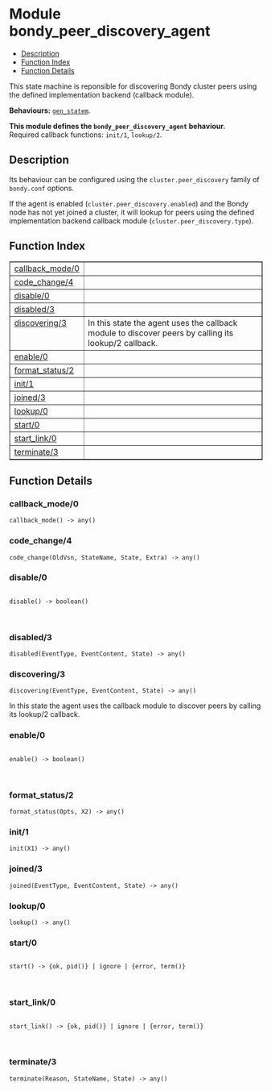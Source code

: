 

# Module bondy_peer_discovery_agent #
* [Description](#description)
* [Function Index](#index)
* [Function Details](#functions)

This state machine is reponsible for discovering Bondy cluster peers
using the defined implementation backend (callback module).

__Behaviours:__ [`gen_statem`](gen_statem.md).

__This module defines the `bondy_peer_discovery_agent` behaviour.__<br /> Required callback functions: `init/1`, `lookup/2`.

<a name="description"></a>

## Description ##

Its behaviour can be configured using the `cluster.peer_discovery` family of
`bondy.conf` options.

If the agent is enabled (`cluster.peer_discovery.enabled`) and the Bondy node
has not yet joined a cluster, it will lookup for peers using the
defined implementation backend callback module
(`cluster.peer_discovery.type`).
<a name="index"></a>

## Function Index ##


<table width="100%" border="1" cellspacing="0" cellpadding="2" summary="function index"><tr><td valign="top"><a href="#callback_mode-0">callback_mode/0</a></td><td></td></tr><tr><td valign="top"><a href="#code_change-4">code_change/4</a></td><td></td></tr><tr><td valign="top"><a href="#disable-0">disable/0</a></td><td></td></tr><tr><td valign="top"><a href="#disabled-3">disabled/3</a></td><td></td></tr><tr><td valign="top"><a href="#discovering-3">discovering/3</a></td><td>In this state the agent uses the callback module to discover peers
by calling its lookup/2 callback.</td></tr><tr><td valign="top"><a href="#enable-0">enable/0</a></td><td></td></tr><tr><td valign="top"><a href="#format_status-2">format_status/2</a></td><td></td></tr><tr><td valign="top"><a href="#init-1">init/1</a></td><td></td></tr><tr><td valign="top"><a href="#joined-3">joined/3</a></td><td></td></tr><tr><td valign="top"><a href="#lookup-0">lookup/0</a></td><td></td></tr><tr><td valign="top"><a href="#start-0">start/0</a></td><td></td></tr><tr><td valign="top"><a href="#start_link-0">start_link/0</a></td><td></td></tr><tr><td valign="top"><a href="#terminate-3">terminate/3</a></td><td></td></tr></table>


<a name="functions"></a>

## Function Details ##

<a name="callback_mode-0"></a>

### callback_mode/0 ###

`callback_mode() -> any()`

<a name="code_change-4"></a>

### code_change/4 ###

`code_change(OldVsn, StateName, State, Extra) -> any()`

<a name="disable-0"></a>

### disable/0 ###

<pre><code>
disable() -&gt; boolean()
</code></pre>
<br />

<a name="disabled-3"></a>

### disabled/3 ###

`disabled(EventType, EventContent, State) -> any()`

<a name="discovering-3"></a>

### discovering/3 ###

`discovering(EventType, EventContent, State) -> any()`

In this state the agent uses the callback module to discover peers
by calling its lookup/2 callback.

<a name="enable-0"></a>

### enable/0 ###

<pre><code>
enable() -&gt; boolean()
</code></pre>
<br />

<a name="format_status-2"></a>

### format_status/2 ###

`format_status(Opts, X2) -> any()`

<a name="init-1"></a>

### init/1 ###

`init(X1) -> any()`

<a name="joined-3"></a>

### joined/3 ###

`joined(EventType, EventContent, State) -> any()`

<a name="lookup-0"></a>

### lookup/0 ###

`lookup() -> any()`

<a name="start-0"></a>

### start/0 ###

<pre><code>
start() -&gt; {ok, pid()} | ignore | {error, term()}
</code></pre>
<br />

<a name="start_link-0"></a>

### start_link/0 ###

<pre><code>
start_link() -&gt; {ok, pid()} | ignore | {error, term()}
</code></pre>
<br />

<a name="terminate-3"></a>

### terminate/3 ###

`terminate(Reason, StateName, State) -> any()`

